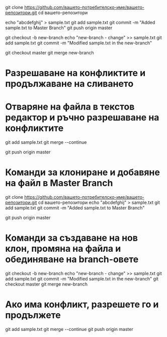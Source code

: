 git clone https://github.com/вашето-потребителско-име/вашето-репозитори.git
cd вашето-репозитори

echo "abcdefghij" > sample.txt
git add sample.txt
git commit -m "Added sample.txt to Master Branch"
git push origin master

git checkout -b new-branch
echo "new-branch - change" >> sample.txt
git add sample.txt
git commit -m "Modified sample.txt in the new-branch"

git checkout master
git merge new-branch

# Разрешаване на конфликтите и продължаване на сливането
# Отваряне на файла в текстов редактор и ръчно разрешаване на конфликтите
git add sample.txt
git merge --continue

git push origin master

# Команди за клониране и добавяне на файл в Master Branch
git clone https://github.com/вашето-потребителско-име/вашето-репозитори.git
cd вашето-репозитори
echo "abcdefghij" > sample.txt
git add sample.txt
git commit -m "Added sample.txt to Master Branch"

git push origin master

# Команди за създаване на нов клон, промяна на файла и обединяване на branch-овете
git checkout -b new-branch
echo "new-branch - change" >> sample.txt
git add sample.txt
git commit -m "Modified sample.txt in the new-branch"
git checkout master
git merge new-branch
# Ако има конфликт, разрешете го и продължете
git add sample.txt
git merge --continue
git push origin master

